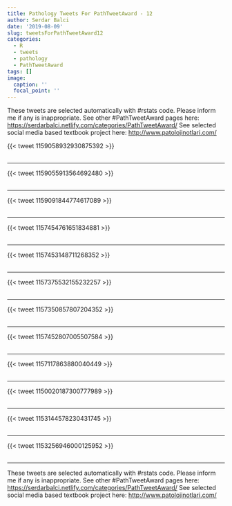 ```yaml
---
title: Pathology Tweets For PathTweetAward - 12
author: Serdar Balci
date: '2019-08-09'
slug: tweetsForPathTweetAward12
categories:
  - R
  - tweets
  - pathology
  - PathTweetAward
tags: []
image:
  caption: ''
  focal_point: ''
---
```



These tweets are selected automatically with #rstats code. Please inform me if any is inappropriate.
See other #PathTweetAward pages here: https://serdarbalci.netlify.com/categories/PathTweetAward/ 
See selected social media based textbook project here: http://www.patolojinotlari.com/

{{< tweet 1159058932930875392 >}}
<br>
<br>
<hr>
{{< tweet 1159055913564692480 >}}
<br>
<br>
<hr>
{{< tweet 1159091844774617089 >}}
<br>
<br>
<hr>
{{< tweet 1157454761651834881 >}}
<br>
<br>
<hr>
{{< tweet 1157453148711268352 >}}
<br>
<br>
<hr>
{{< tweet 1157375532155232257 >}}
<br>
<br>
<hr>
{{< tweet 1157350857807204352 >}}
<br>
<br>
<hr>
{{< tweet 1157452807005507584 >}}
<br>
<br>
<hr>
{{< tweet 1157117863880040449 >}}
<br>
<br>
<hr>
{{< tweet 1150020187300777989 >}}
<br>
<br>
<hr>
{{< tweet 1153144578230431745 >}}
<br>
<br>
<hr>
{{< tweet 1153256946000125952 >}}
<br>
<br>
<hr>


These tweets are selected automatically with #rstats code. Please inform me if any is inappropriate.
See other #PathTweetAward pages here: https://serdarbalci.netlify.com/categories/PathTweetAward/ 
See selected social media based textbook project here: http://www.patolojinotlari.com/
